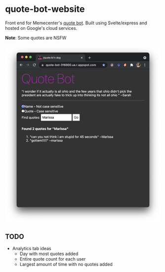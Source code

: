 # quote-bot-website

Front end for Memecenter's [quote bot](https://github.com/SpoonDoctor/QuoteBot). Built using Svelte/express and hosted on Google's cloud services.

**Note**: Some quotes are NSFW

![alt text](./example.png)

## TODO

* Analytics tab ideas
  * Day with most quotes added
  * Entire quote count for each user
  * Largest amount of time with no quotes added
